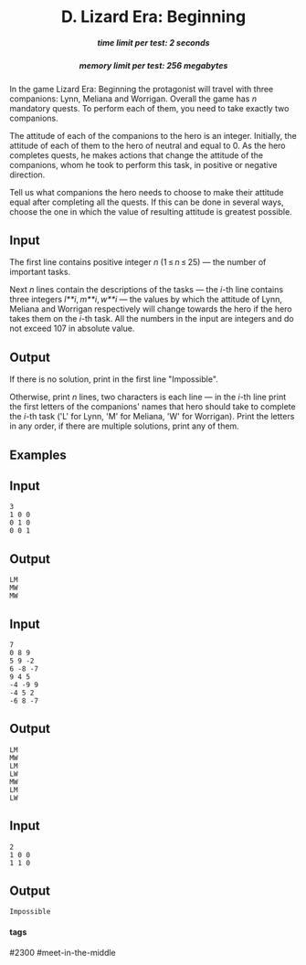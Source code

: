 <h1 style='text-align: center;'> D. Lizard Era: Beginning</h1>

<h5 style='text-align: center;'>time limit per test: 2 seconds</h5>
<h5 style='text-align: center;'>memory limit per test: 256 megabytes</h5>

In the game Lizard Era: Beginning the protagonist will travel with three companions: Lynn, Meliana and Worrigan. Overall the game has *n* mandatory quests. To perform each of them, you need to take exactly two companions.

The attitude of each of the companions to the hero is an integer. Initially, the attitude of each of them to the hero of neutral and equal to 0. As the hero completes quests, he makes actions that change the attitude of the companions, whom he took to perform this task, in positive or negative direction.

Tell us what companions the hero needs to choose to make their attitude equal after completing all the quests. If this can be done in several ways, choose the one in which the value of resulting attitude is greatest possible.

## Input

The first line contains positive integer *n* (1 ≤ *n* ≤ 25) — the number of important tasks. 

Next *n* lines contain the descriptions of the tasks — the *i*-th line contains three integers *l**i*, *m**i*, *w**i* — the values by which the attitude of Lynn, Meliana and Worrigan respectively will change towards the hero if the hero takes them on the *i*-th task. All the numbers in the input are integers and do not exceed 107 in absolute value.

## Output

If there is no solution, print in the first line "Impossible".

Otherwise, print *n* lines, two characters is each line — in the *i*-th line print the first letters of the companions' names that hero should take to complete the *i*-th task ('L' for Lynn, 'M' for Meliana, 'W' for Worrigan). Print the letters in any order, if there are multiple solutions, print any of them.

## Examples

## Input


```
3  
1 0 0  
0 1 0  
0 0 1  

```
## Output


```
LM  
MW  
MW  

```
## Input


```
7  
0 8 9  
5 9 -2  
6 -8 -7  
9 4 5  
-4 -9 9  
-4 5 2  
-6 8 -7  

```
## Output


```
LM  
MW  
LM  
LW  
MW  
LM  
LW  

```
## Input


```
2  
1 0 0  
1 1 0  

```
## Output


```
Impossible  

```


#### tags 

#2300 #meet-in-the-middle 